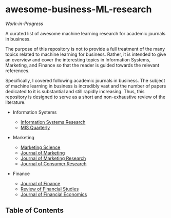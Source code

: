 # awesome-business-ML-research
*Work-in-Progress*

A curated list of awesome machine learning research for academic journals in business.

The purpose of this repository is not to provide a full treatment of the many topics related to machine learning for business. Rather, it is intended to give an overview and cover the interesting topics in Information Systems, Marketing, and Finance so that the reader is guided towards the relevant references.

Specifically, I covered following academic journals in business. The subject of machine learning in business is incredibly vast and the number of papers dedicated to it is substantial and still rapidly increasing. Thus, this repository is designed to serve as a short and non-exhaustive review of the literature. 

- Information Systems
    - [Information Systems Research](https://pubsonline.informs.org/journal/isre)
    - [MIS Quarterly](https://www.misq.org/)

- Marketing
    - [Marketing Science](https://pubsonline.informs.org/journal/mksc)
    - [Journal of Marketing](https://journals.sagepub.com/home/jmx)
    - [Journal of Marketing Research](https://journals.sagepub.com/home/mrj)
    - [Journal of Consumer Research](https://academic.oup.com/jcr)

- Finance
    - [Journal of Finance](https://onlinelibrary.wiley.com/journal/15406261)
    - [Review of Financial Studies](https://academic.oup.com/rfs)
    - [Journal of Financial Economics](https://www.sciencedirect.com/journal/journal-of-financial-economics)


## Table of Contents